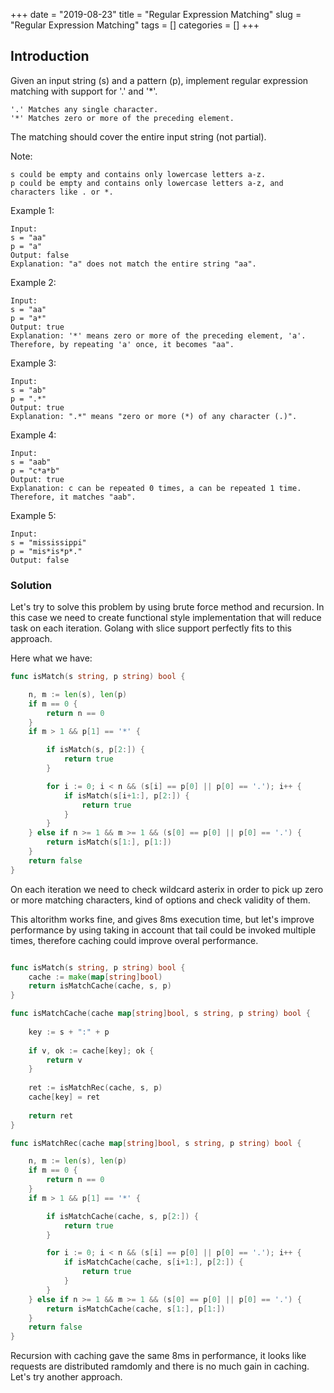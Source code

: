 +++
date = "2019-08-23"
title = "Regular Expression Matching"
slug = "Regular Expression Matching"
tags = []
categories = []
+++

## Introduction

Given an input string (s) and a pattern (p), implement regular expression matching with support for '.' and '*'.

```
'.' Matches any single character.
'*' Matches zero or more of the preceding element.
```

The matching should cover the entire input string (not partial).

Note:
```
s could be empty and contains only lowercase letters a-z.
p could be empty and contains only lowercase letters a-z, and characters like . or *.
```

Example 1:
```
Input:
s = "aa"
p = "a"
Output: false
Explanation: "a" does not match the entire string "aa".
```

Example 2:
```
Input:
s = "aa"
p = "a*"
Output: true
Explanation: '*' means zero or more of the preceding element, 'a'. Therefore, by repeating 'a' once, it becomes "aa".
```

Example 3:
```
Input:
s = "ab"
p = ".*"
Output: true
Explanation: ".*" means "zero or more (*) of any character (.)".
```

Example 4:
```
Input:
s = "aab"
p = "c*a*b"
Output: true
Explanation: c can be repeated 0 times, a can be repeated 1 time. Therefore, it matches "aab".
```

Example 5:
```
Input:
s = "mississippi"
p = "mis*is*p*."
Output: false
```

### Solution

Let's try to solve this problem by using brute force method and recursion.
In this case we need to create functional style implementation that will reduce task on each iteration. 
Golang with slice support perfectly fits to this approach.

Here what we have:
``` go
func isMatch(s string, p string) bool {

	n, m := len(s), len(p)
	if m == 0 {
		return n == 0
	}
	if m > 1 && p[1] == '*' {

		if isMatch(s, p[2:]) {
			return true
		}

		for i := 0; i < n && (s[i] == p[0] || p[0] == '.'); i++ {
			if isMatch(s[i+1:], p[2:]) {
				return true
			}
		}
	} else if n >= 1 && m >= 1 && (s[0] == p[0] || p[0] == '.') {
		return isMatch(s[1:], p[1:])
	}
	return false
}
```

On each iteration we need to check wildcard asterix in order to pick up zero or more matching characters, 
kind of options and check validity of them.

This altorithm works fine, and gives 8ms execution time, but let's improve performance by using taking in account that tail could be invoked multiple times, 
therefore caching could improve overal performance.

``` go

func isMatch(s string, p string) bool {
    cache := make(map[string]bool)
    return isMatchCache(cache, s, p)
}

func isMatchCache(cache map[string]bool, s string, p string) bool {
    
    key := s + ":" + p
    
    if v, ok := cache[key]; ok {
        return v
    }
    
    ret := isMatchRec(cache, s, p) 
    cache[key] = ret
    
    return ret
}

func isMatchRec(cache map[string]bool, s string, p string) bool {

	n, m := len(s), len(p)
	if m == 0 {
		return n == 0
	}
	if m > 1 && p[1] == '*' {

		if isMatchCache(cache, s, p[2:]) {
			return true
		}

		for i := 0; i < n && (s[i] == p[0] || p[0] == '.'); i++ {
			if isMatchCache(cache, s[i+1:], p[2:]) {
				return true
			}
		}
	} else if n >= 1 && m >= 1 && (s[0] == p[0] || p[0] == '.') {
		return isMatchCache(cache, s[1:], p[1:])
	}
	return false
}
```

Recursion with caching gave the same 8ms in performance, it looks like requests are distributed ramdomly and there is no much gain in caching. Let's try another approach.



